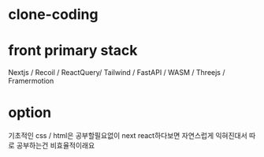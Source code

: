 # clone-coding


# front primary stack

Nextjs / Recoil / ReactQuery/ Tailwind / FastAPI / WASM / Threejs / Framermotion

# option
기초적인 css / html은 공부할필요없이 next react하다보면 자연스럽게 익혀진대서 따로 공부하는건 비효율적이래요
